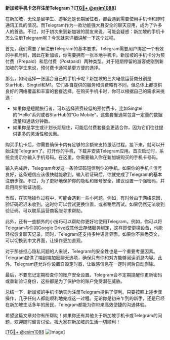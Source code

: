 **新加坡手机卡怎样注册Telegram？[[TG💪+ @esim1088](https://t.me/s/esim1088)]**

在新加坡，无论是留学生、游客还是长期居住者，都会遇到需要使用手机卡和即时通讯工具的情况。而Telegram作为一款功能强大且安全的聊天应用，成为了许多人的首选。不过，对于初次来到新加坡的朋友来说，可能会疑惑：新加坡的手机卡怎么注册Telegram呢？今天就来详细讲解一下这个过程。

首先，我们需要了解注册Telegram的基本要求。Telegram需要用户绑定一个有效的手机号码，因此在新加坡，你需要拥有一张本地手机卡。新加坡的手机卡分为预付费（Prepaid）和后付费（Postpaid）两种类型。对于短期停留的游客或刚到新加坡的学生来说，预付费卡通常是更方便的选择。

那么，如何选择一张适合自己的手机卡呢？新加坡的三大电信运营商分别是StarHub、Singtel和M1。它们各自提供的服务和资费略有不同，但总体上都提供良好的网络覆盖和丰富的套餐选择。在购买手机卡时，你可以根据自己的需求来挑选：

- 如果你是短期旅行者，可以选择资费较低的预付费卡，比如Singtel的“Hello”系列或者StarHub的“Go Mobile”，这些套餐通常包含一定量的数据流量和通话分钟数。
- 如果你是学生或计划长期居住，可能后付费套餐会更适合你，因为它们往往提供更多的灵活性和优惠。

购买手机卡后，你需要确保卡内有足够的余额来支持激活过程。接下来，就可以开始注册Telegram了。打开你的手机，下载并安装Telegram应用。首次启动时，系统会提示你输入手机号码。在这里，你需要输入你在新加坡购买的手机卡号码。

输入完成后，Telegram会发送一条验证码短信到你的手机。如果你的手机卡信号良好，这条短信应该很快就能收到。输入验证码后，你就完成了Telegram的基本注册步骤。不过，为了更好地保护你的隐私和账号安全，建议设置一个强密码，并启用两步验证功能。

当然，在实际操作过程中，可能会遇到一些小问题。例如，有时候由于网络原因，验证码迟迟未收到。这时你可以尝试更换位置，或者稍后再试。如果仍然无法收到验证码，可以联系运营商客服寻求帮助。

此外，还有一些额外的小技巧可以帮助你更好地使用Telegram。例如，你可以将Telegram与你的Google Drive或其他云存储服务绑定，这样即使更换设备，也能轻松恢复聊天记录。同时，Telegram还支持多种语言界面，如果你不熟悉英文，可以切换到中文界面，让操作更加直观。

对于那些担心隐私问题的人来说，Telegram的安全性也是一个重要考量因素。Telegram提供了端到端加密聊天选项，确保只有你和对方能够阅读消息内容。此外，Telegram还允许你设置自毁定时器，让敏感信息在一定时间后自动删除。

最后，不要忘记定期检查你的账户安全设置。Telegram会不定期提醒你更新密码或重新验证身份，这些都是为了保护你的账户免受潜在威胁。

总结一下，新加坡的手机卡确实为注册Telegram提供了便利。只要按照上述步骤操作，几乎任何人都能顺利地完成这一过程。无论你是初来乍到的新手，还是已经在新加坡生活多年的居民，Telegram都能为你带来高效便捷的沟通体验。

希望这篇文章对你有所帮助！如果你还有其他关于新加坡手机卡或Telegram的问题，欢迎随时留言讨论。祝大家在新加坡的生活一切顺利！

[[TG💪+ @esim1088](https://t.me/s/esim1088) ![Image](https://i.postimg.cc/4NQfJmqS/Snipaste-2025-05-13-00-14-12.png)]